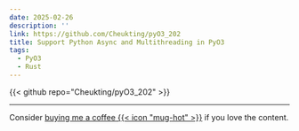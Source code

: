 ```yaml
---
date: 2025-02-26
description: ''
link: https://github.com/Cheukting/pyO3_202
title: Support Python Async and Multithreading in PyO3
tags:
  - PyO3
  - Rust
---
```


{{< github repo="Cheukting/pyO3_202" >}}


---
Consider [buying me a coffee {{< icon "mug-hot" >}}](https://github.com/sponsors/Cheukting) if you love the content.
